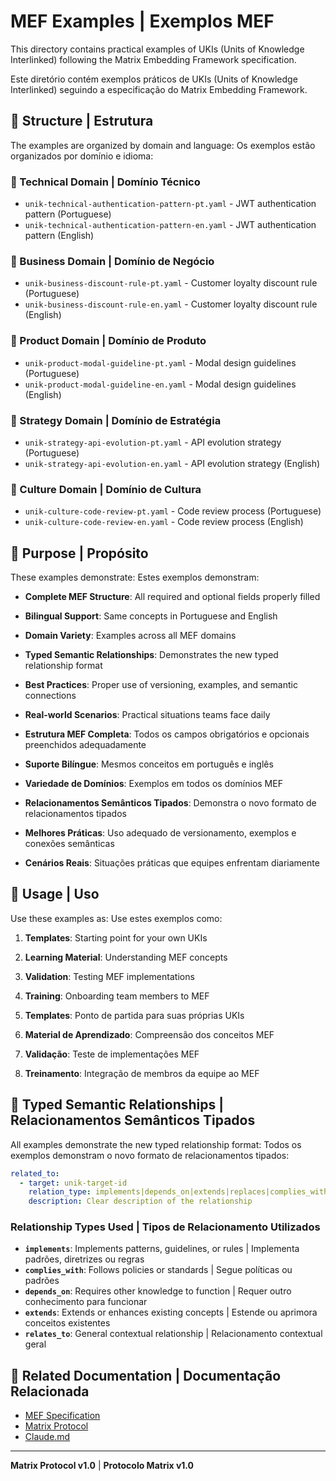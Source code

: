 # MEF Examples | Exemplos MEF

This directory contains practical examples of UKIs (Units of Knowledge Interlinked) following the Matrix Embedding Framework specification.

Este diretório contém exemplos práticos de UKIs (Units of Knowledge Interlinked) seguindo a especificação do Matrix Embedding Framework.

## 📁 Structure | Estrutura

The examples are organized by domain and language:
Os exemplos estão organizados por domínio e idioma:

### 🔧 Technical Domain | Domínio Técnico
- `unik-technical-authentication-pattern-pt.yaml` - JWT authentication pattern (Portuguese)
- `unik-technical-authentication-pattern-en.yaml` - JWT authentication pattern (English)

### 💼 Business Domain | Domínio de Negócio
- `unik-business-discount-rule-pt.yaml` - Customer loyalty discount rule (Portuguese)
- `unik-business-discount-rule-en.yaml` - Customer loyalty discount rule (English)

### 🎨 Product Domain | Domínio de Produto
- `unik-product-modal-guideline-pt.yaml` - Modal design guidelines (Portuguese)
- `unik-product-modal-guideline-en.yaml` - Modal design guidelines (English)

### 🎯 Strategy Domain | Domínio de Estratégia
- `unik-strategy-api-evolution-pt.yaml` - API evolution strategy (Portuguese)
- `unik-strategy-api-evolution-en.yaml` - API evolution strategy (English)

### 🤝 Culture Domain | Domínio de Cultura
- `unik-culture-code-review-pt.yaml` - Code review process (Portuguese)
- `unik-culture-code-review-en.yaml` - Code review process (English)

## 🎯 Purpose | Propósito

These examples demonstrate:
Estes exemplos demonstram:

- **Complete MEF Structure**: All required and optional fields properly filled
- **Bilingual Support**: Same concepts in Portuguese and English
- **Domain Variety**: Examples across all MEF domains
- **Typed Semantic Relationships**: Demonstrates the new typed relationship format
- **Best Practices**: Proper use of versioning, examples, and semantic connections
- **Real-world Scenarios**: Practical situations teams face daily

- **Estrutura MEF Completa**: Todos os campos obrigatórios e opcionais preenchidos adequadamente
- **Suporte Bilíngue**: Mesmos conceitos em português e inglês
- **Variedade de Domínios**: Exemplos em todos os domínios MEF
- **Relacionamentos Semânticos Tipados**: Demonstra o novo formato de relacionamentos tipados
- **Melhores Práticas**: Uso adequado de versionamento, exemplos e conexões semânticas
- **Cenários Reais**: Situações práticas que equipes enfrentam diariamente

## 🚀 Usage | Uso

Use these examples as:
Use estes exemplos como:

1. **Templates**: Starting point for your own UKIs
2. **Learning Material**: Understanding MEF concepts
3. **Validation**: Testing MEF implementations
4. **Training**: Onboarding team members to MEF

1. **Templates**: Ponto de partida para suas próprias UKIs
2. **Material de Aprendizado**: Compreensão dos conceitos MEF
3. **Validação**: Teste de implementações MEF
4. **Treinamento**: Integração de membros da equipe ao MEF

## 🔗 Typed Semantic Relationships | Relacionamentos Semânticos Tipados

All examples demonstrate the new typed relationship format:
Todos os exemplos demonstram o novo formato de relacionamentos tipados:

```yaml
related_to:
  - target: unik-target-id
    relation_type: implements|depends_on|extends|replaces|complies_with|conflicts_with|derives_from|relates_to
    description: Clear description of the relationship
```

### Relationship Types Used | Tipos de Relacionamento Utilizados

- **`implements`**: Implements patterns, guidelines, or rules | Implementa padrões, diretrizes ou regras
- **`complies_with`**: Follows policies or standards | Segue políticas ou padrões  
- **`depends_on`**: Requires other knowledge to function | Requer outro conhecimento para funcionar
- **`extends`**: Extends or enhances existing concepts | Estende ou aprimora conceitos existentes
- **`relates_to`**: General contextual relationship | Relacionamento contextual geral

## 🔗 Related Documentation | Documentação Relacionada

- [MEF Specification](../MEF_MATRIX_EMBEDDING_FRAMEWORK.md)
- [Matrix Protocol](../MATRIX_PROTOCOL.md)
- [Claude.md](../CLAUDE.md)

---

**Matrix Protocol v1.0** | **Protocolo Matrix v1.0**